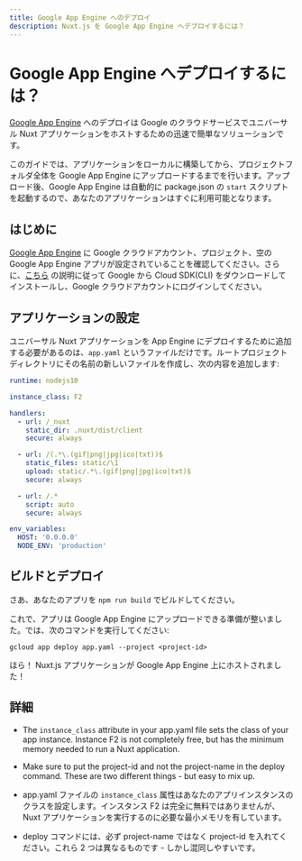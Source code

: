```yaml
---
title: Google App Engine へのデプロイ
description: Nuxt.js を Google App Engine へデプロイするには？
---
```


# Google App Engine へデプロイするには？

[Google App Engine](https://cloud.google.com/appengine/) へのデプロイは Google のクラウドサービスでユニバーサル Nuxt アプリケーションをホストするための迅速で簡単なソリューションです。

このガイドでは、アプリケーションをローカルに構築してから、プロジェクトフォルダ全体を Google App Engine にアップロードするまでを行います。アップロード後、Google App Engine は自動的に package.json の `start` スクリプトを起動するので、あなたのアプリケーションはすぐに利用可能となります。

## はじめに

[Google App Engine](https://cloud.google.com/appengine/) に Google クラウドアカウント、プロジェクト、空の Google App Engine アプリが設定されていることを確認してください。さらに、[こちら](https://cloud.google.com/sdk/) の説明に従って Google から Cloud SDK(CLI) をダウンロードしてインストールし、Google クラウドアカウントにログインしてください。

## アプリケーションの設定

ユニバーサル Nuxt アプリケーションを App Engine にデプロイするために追加する必要があるのは、`app.yaml` というファイルだけです。ルートプロジェクトディレクトリにその名前の新しいファイルを作成し、次の内容を追加します:

```yaml
runtime: nodejs10

instance_class: F2

handlers:
  - url: /_nuxt
    static_dir: .nuxt/dist/client
    secure: always

  - url: /(.*\.(gif|png|jpg|ico|txt))$
    static_files: static/\1
    upload: static/.*\.(gif|png|jpg|ico|txt)$
    secure: always

  - url: /.*
    script: auto
    secure: always

env_variables:
  HOST: '0.0.0.0'
  NODE_ENV: 'production'
```

## ビルドとデプロイ

さあ、あなたのアプリを `npm run build` でビルドしてください。

これで、アプリは Google App Engine にアップロードできる準備が整いました。では、次のコマンドを実行してください:

```
gcloud app deploy app.yaml --project <project-id>
```

ほら！ Nuxt.js アプリケーションが Google App Engine 上にホストされました！

## 詳細

- The `instance_class` attribute in your app.yaml file sets the class of your app instance. Instance F2 is not completely free, but has the minimum memory needed to run a Nuxt application.
- Make sure to put the project-id and not the project-name in the deploy command. These are two different things - but easy to mix up.

- app.yaml ファイルの `instance_class` 属性はあなたのアプリインスタンスのクラスを設定します。インスタンス F2 は完全に無料ではありませんが、Nuxt アプリケーションを実行するのに必要な最小メモリを有しています。
- deploy コマンドには、必ず project-name ではなく project-id を入れてください。これら 2 つは異なるものです - しかし混同しやすいです。
